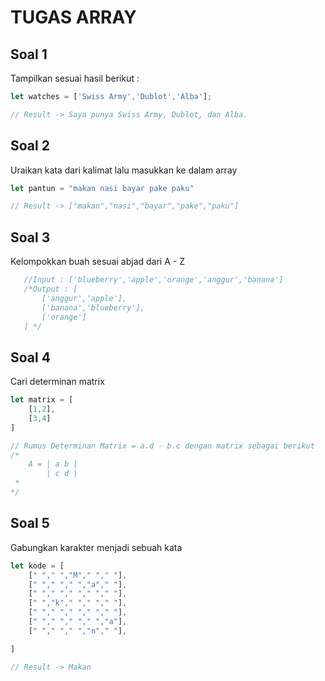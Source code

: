 # TUGAS ARRAY

## Soal 1

Tampilkan sesuai hasil berikut :

```javascript
let watches = ['Swiss Army','Dublot','Alba'];

// Result -> Saya punya Swiss Army, Dublot, dan Alba.
```

## Soal 2

Uraikan kata dari kalimat lalu masukkan ke dalam array

```javascript
let pantun = "makan nasi bayar pake paku"

// Result -> ["makan","nasi","bayar","pake","paku"]
```

## Soal 3

Kelompokkan buah sesuai abjad dari A - Z

```javascript
   //Input : ['blueberry','apple','orange','anggur','banana']
   /*Output : [
       ['anggur','apple'],
       ['banana','blueberry'],
       ['orange']
   ] */
```

## Soal 4

Cari determinan matrix

```javascript
let matrix = [
    [1,2],
    [3,4]
]

// Rumus Determinan Matrix = a.d - b.c dengan matrix sebagai berikut
/*
    A = | a b |
        | c d |
 * 
*/
```

## Soal 5

Gabungkan karakter menjadi sebuah kata

```javascript
let kode = [
    [" "," ","M"," "," "],
    [" "," "," ","a"," "],
    [" "," "," "," "," "],
    [" ","k"," "," "," "],
    [" "," "," "," "," "],
    [" "," "," "," ","a"],
    [" "," "," ","n"," "],

]

// Result -> Makan
```
